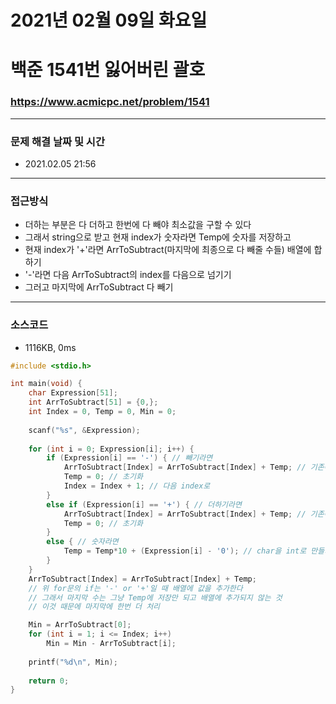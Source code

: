 # 2021년 02월 09일 화요일
# 백준 1541번 잃어버린 괄호
### https://www.acmicpc.net/problem/1541

---

### 문제 해결 날짜 및 시간
- 2021.02.05 21:56

---

### 접근방식
- 더하는 부분은 다 더하고 한번에 다 빼야 최소값을 구할 수 있다
- 그래서 string으로 받고 현재 index가 숫자라면 Temp에 숫자를 저장하고
- 현재 index가 '+'라면 ArrToSubtract(마지막에 최종으로 다 빼줄 수들) 배열에 합하기
- '-'라면 다음 ArrToSubtract의 index를 다음으로 넘기기
- 그러고 마지막에 ArrToSubtract 다 빼기

---

### 소스코드
- 1116KB, 0ms

```C
#include <stdio.h>

int main(void) {
	char Expression[51];
	int ArrToSubtract[51] = {0,};
	int Index = 0, Temp = 0, Min = 0;
	
	scanf("%s", &Expression);
	
	for (int i = 0; Expression[i]; i++) {
		if (Expression[i] == '-') { // 빼기라면
			ArrToSubtract[Index] = ArrToSubtract[Index] + Temp; // 기존에 만들어진 Temp 숫자를 추가
			Temp = 0; // 초기화
			Index = Index + 1; // 다음 index로
		}
		else if (Expression[i] == '+') { // 더하기라면
			ArrToSubtract[Index] = ArrToSubtract[Index] + Temp; // 기존에 만들어진 Temp 숫자를 추가
			Temp = 0; // 초기화
		}
		else { // 숫자라면
			Temp = Temp*10 + (Expression[i] - '0'); // char을 int로 만들기
		}
	}
	ArrToSubtract[Index] = ArrToSubtract[Index] + Temp;
	// 위 for문의 if는 '-' or '+'일 때 배열에 값을 추가한다
	// 그래서 마지막 수는 그냥 Temp에 저장만 되고 배열에 추가되지 않는 것
	// 이것 때문에 마지막에 한번 더 처리 

	Min = ArrToSubtract[0];
	for (int i = 1; i <= Index; i++)
		Min = Min - ArrToSubtract[i];
	
	printf("%d\n", Min);
	
	return 0;
}
```
